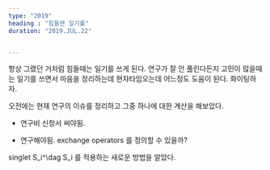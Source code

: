 ```yaml
---
type: "2019"
heading : "힘들땐 일기를"
duration: "2019.JUL.22"


---
```


항상 그랬던 거처럼 힘들때는 일기를 쓰게 된다. 연구가 잘 안 풀린다든지 고민이 많을때는 일기를 쓰면서 마음을 정리하는데 현자타임오는데 어느정도 도움이 된다. 화이팅하자. 

오전에는 현재 연구의 이슈를 정리하고 그중 하나에 대한 계산을 해보았다.   

* 연구비 신청서 써야됨.

* 연구해야됨. exchange operators 를 정의할 수 있을까?

singlet S_i^\dag S_i 를 적용하는 새로운 방법을 알았다. 